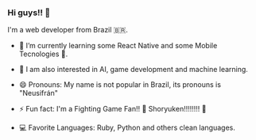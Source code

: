 ### Hi guys!! 👋

I'm a web developer from Brazil 🇧🇷.


- 🌱 I’m currently learning some React Native and some Mobile Tecnologies 📱.

- 📖 I am also interested in AI, game development and machine learning.

- 😄 Pronouns: My name is not popular in Brazil, its pronouns is "Neusifrán"

- ⚡ Fun fact: I'm a Fighting Game Fan!! 👊 Shoryuken!!!!!!!! 👊 

- 💻 Favorite Languages: Ruby, Python and others clean languages.
